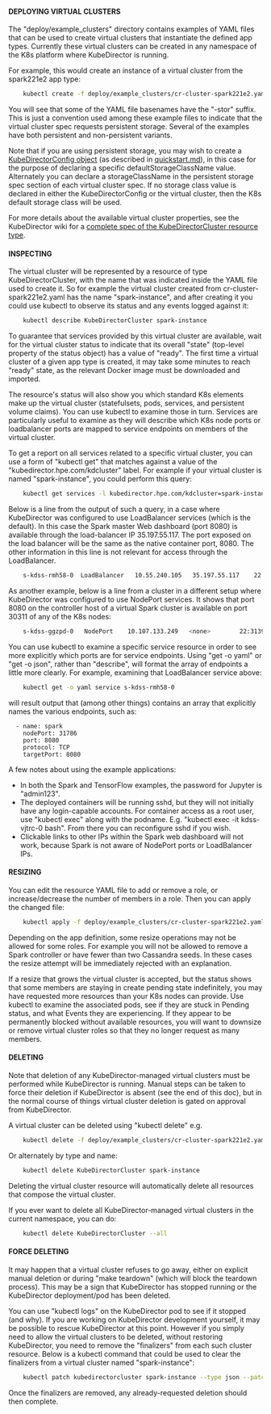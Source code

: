 #### DEPLOYING VIRTUAL CLUSTERS

The "deploy/example_clusters" directory contains examples of YAML files that can be used to create virtual clusters that instantiate the defined app types. Currently these virtual clusters can be created in any namespace of the K8s platform where KubeDirector is running.

For example, this would create an instance of a virtual cluster from the spark221e2 app type:
```bash
    kubectl create -f deploy/example_clusters/cr-cluster-spark221e2.yaml
```

You will see that some of the YAML file basenames have the "-stor" suffix. This is just a convention used among these example files to indicate that the virtual cluster spec requests persistent storage. Several of the examples have both persistent and non-persistent variants.

Note that if you are using persistent storage, you may wish to create a [KubeDirectorConfig object](https://github.com/bluek8s/kubedirector/wiki/Type-Definitions-for-KubeDirectorConfig) (as described in [quickstart.md](quickstart.md)), in this case for the purpose of declaring a specific defaultStorageClassName value. Alternately you can declare a storageClassName in the persistent storage spec section of each virtual cluster spec. If no storage class value is declared in either the KubeDirectorConfig or the virtual cluster, then the K8s default storage class will be used.

For more details about the available virtual cluster properties, see the KubeDirector wiki for a [complete spec of the KubeDirectorCluster resource type](https://github.com/bluek8s/kubedirector/wiki/Type-Definitions-for-KubeDirectorCluster).

#### INSPECTING

The virtual cluster will be represented by a resource of type KubeDirectorCluster, with the name that was indicated inside the YAML file used to create it. So for example the virtual cluster created from cr-cluster-spark221e2.yaml has the name "spark-instance", and after creating it you could use kubectl to observe its status and any events logged against it:
```bash
    kubectl describe KubeDirectorCluster spark-instance
```

To guarantee that services provided by this virtual cluster are available, wait for the virtual cluster status to indicate that its overall "state" (top-level property of the status object) has a value of "ready". The first time a virtual cluster of a given app type is created, it may take some minutes to reach "ready" state, as the relevant Docker image must be downloaded and imported.

The resource's status will also show you which standard K8s elements make up the virtual cluster (statefulsets, pods, services, and persistent volume claims). You can use kubectl to examine those in turn. Services are particularly useful to examine as they will describe which K8s node ports or loadbalancer ports are mapped to service endpoints on members of the virtual cluster.

To get a report on all services related to a specific virtual cluster, you can use a form of "kubectl get" that matches against a value of the "kubedirector.hpe.com/kdcluster" label. For example if your virtual cluster is named "spark-instance", you could perform this query:
```bash
    kubectl get services -l kubedirector.hpe.com/kdcluster=spark-instance
```

Below is a line from the output of such a query, in a case where KubeDirector was configured to use LoadBalancer services (which is the default). In this case the Spark master Web dashboard (port 8080) is available through the load-balancer IP 35.197.55.117. The port exposed on the load balancer will be the same as the native container port, 8080. The other information in this line is not relevant for access through the LoadBalancer.
```bash
    s-kdss-rmh58-0  LoadBalancer   10.55.240.105   35.197.55.117    22:30892/TCP,8080:31786/TCP,7077:32194/TCP,8081:31026/TCP   2m48s
```

As another example, below is a line from a cluster in a different setup where KubeDirector was configured to use NodePort services. It shows that port 8080 on the controller host of a virtual Spark cluster is available on port 30311 of any of the K8s nodes:
```bash
    s-kdss-ggzpd-0   NodePort    10.107.133.249   <none>        22:31394/TCP,8080:30311/TCP,7077:30106/TCP,8081:30499/TCP   12m
```

You can use kubectl to examine a specific service resource in order to see more explicitly which ports are for service endpoints. Using "get -o yaml" or "get -o json", rather than "describe", will format the array of endpoints a little more clearly. For example, examining that LoadBalancer service above:
```bash
    kubectl get -o yaml service s-kdss-rmh58-0
```
will result output that (among other things) contains an array that explicitly names the various endpoints, such as:
```
  - name: spark
    nodePort: 31786
    port: 8080
    protocol: TCP
    targetPort: 8080
```

A few notes about using the example applications:
* In both the Spark and TensorFlow examples, the password for Jupyter is "admin123".
* The deployed containers will be running sshd, but they will not initially have any login-capable accounts. For container access as a root user, use "kubectl exec" along with the podname. E.g. "kubectl exec -it kdss-vjtrc-0 bash". From there you can reconfigure sshd if you wish.
* Clickable links to other IPs within the Spark web dashboard will not work, because Spark is not aware of NodePort ports or LoadBalancer IPs.

#### RESIZING

You can edit the resource YAML file to add or remove a role, or increase/decrease the number of members in a role. Then you can apply the changed file:
```bash
    kubectl apply -f deploy/example_clusters/cr-cluster-spark221e2.yaml
```

Depending on the app definition, some resize operations may not be allowed for some roles. For example you will not be allowed to remove a Spark controller or have fewer than two Cassandra seeds. In these cases the resize attempt will be immediately rejected with an explanation.

If a resize that grows the virtual cluster is accepted, but the status shows that some members are staying in create pending state indefinitely, you may have requested more resources than your K8s nodes can provide. Use kubectl to examine the associated pods, see if they are stuck in Pending status, and what Events they are experiencing. If they appear to be permanently blocked without available resources, you will want to downsize or remove virtual cluster roles so that they no longer request as many members.

#### DELETING

Note that deletion of any KubeDirector-managed virtual clusters must be performed while KubeDirector is running. Manual steps can be taken to force their deletion if KubeDirector is absent (see the end of this doc), but in the normal course of things virtual cluster deletion is gated on approval from KubeDirector.

A virtual cluster can be deleted using "kubectl delete" e.g.
```bash
    kubectl delete -f deploy/example_clusters/cr-cluster-spark221e2.yaml
```

Or alternately by type and name:
```bash
    kubectl delete KubeDirectorCluster spark-instance
```

Deleting the virtual cluster resource will automatically delete all resources that compose the virtual cluster.

If you ever want to delete all KubeDirector-managed virtual clusters in the current namespace, you can do:

```bash
    kubectl delete KubeDirectorCluster --all
```

#### FORCE DELETING

It may happen that a virtual cluster refuses to go away, either on explicit manual deletion or during "make teardown" (which will block the teardown process). This may be a sign that KubeDirector has stopped running or the KubeDirector deployment/pod has been deleted.

You can use "kubectl logs" on the KubeDirector pod to see if it stopped (and why). If you are working on KubeDirector development yourself, it may be possible to rescue KubeDirector at this point. However if you simply need to allow the virtual clusters to be deleted, without restoring KubeDirector, you need to remove the "finalizers" from each such cluster resource. Below is a kubectl command that could be used to clear the finalizers from a virtual cluster named "spark-instance":
```bash
    kubectl patch kubedirectorcluster spark-instance --type json --patch '[{"op": "remove", "path": "/metadata/finalizers"}]'
```

Once the finalizers are removed, any already-requested deletion should then complete.
